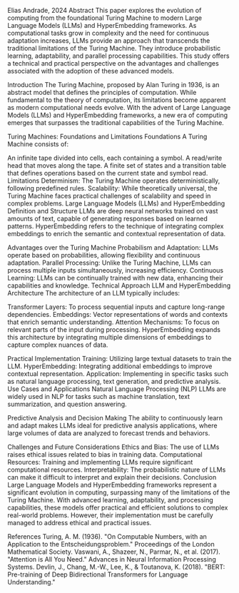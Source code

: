 Elias Andrade, 2024
Abstract
This paper explores the evolution of computing from the foundational Turing Machine to modern Large Language Models (LLMs) and HyperEmbedding frameworks. As computational tasks grow in complexity and the need for continuous adaptation increases, LLMs provide an approach that transcends the traditional limitations of the Turing Machine. They introduce probabilistic learning, adaptability, and parallel processing capabilities. This study offers a technical and practical perspective on the advantages and challenges associated with the adoption of these advanced models.

Introduction
The Turing Machine, proposed by Alan Turing in 1936, is an abstract model that defines the principles of computation. While fundamental to the theory of computation, its limitations become apparent as modern computational needs evolve. With the advent of Large Language Models (LLMs) and HyperEmbedding frameworks, a new era of computing emerges that surpasses the traditional capabilities of the Turing Machine.

Turing Machines: Foundations and Limitations
Foundations
A Turing Machine consists of:

An infinite tape divided into cells, each containing a symbol.
A read/write head that moves along the tape.
A finite set of states and a transition table that defines operations based on the current state and symbol read.
Limitations
Determinism: The Turing Machine operates deterministically, following predefined rules.
Scalability: While theoretically universal, the Turing Machine faces practical challenges of scalability and speed in complex problems.
Large Language Models (LLMs) and HyperEmbedding
Definition and Structure
LLMs are deep neural networks trained on vast amounts of text, capable of generating responses based on learned patterns. HyperEmbedding refers to the technique of integrating complex embeddings to enrich the semantic and contextual representation of data.

Advantages over the Turing Machine
Probabilism and Adaptation: LLMs operate based on probabilities, allowing flexibility and continuous adaptation.
Parallel Processing: Unlike the Turing Machine, LLMs can process multiple inputs simultaneously, increasing efficiency.
Continuous Learning: LLMs can be continually trained with new data, enhancing their capabilities and knowledge.
Technical Approach
LLM and HyperEmbedding Architecture
The architecture of an LLM typically includes:

Transformer Layers: To process sequential inputs and capture long-range dependencies.
Embeddings: Vector representations of words and contexts that enrich semantic understanding.
Attention Mechanisms: To focus on relevant parts of the input during processing.
HyperEmbedding expands this architecture by integrating multiple dimensions of embeddings to capture complex nuances of data.

Practical Implementation
Training: Utilizing large textual datasets to train the LLM.
HyperEmbedding: Integrating additional embeddings to improve contextual representation.
Application: Implementing in specific tasks such as natural language processing, text generation, and predictive analysis.
Use Cases and Applications
Natural Language Processing (NLP)
LLMs are widely used in NLP for tasks such as machine translation, text summarization, and question answering.

Predictive Analysis and Decision Making
The ability to continuously learn and adapt makes LLMs ideal for predictive analysis applications, where large volumes of data are analyzed to forecast trends and behaviors.

Challenges and Future Considerations
Ethics and Bias: The use of LLMs raises ethical issues related to bias in training data.
Computational Resources: Training and implementing LLMs require significant computational resources.
Interpretability: The probabilistic nature of LLMs can make it difficult to interpret and explain their decisions.
Conclusion
Large Language Models and HyperEmbedding frameworks represent a significant evolution in computing, surpassing many of the limitations of the Turing Machine. With advanced learning, adaptability, and processing capabilities, these models offer practical and efficient solutions to complex real-world problems. However, their implementation must be carefully managed to address ethical and practical issues.

References
Turing, A. M. (1936). "On Computable Numbers, with an Application to the Entscheidungsproblem." Proceedings of the London Mathematical Society.
Vaswani, A., Shazeer, N., Parmar, N., et al. (2017). "Attention is All You Need." Advances in Neural Information Processing Systems.
Devlin, J., Chang, M.-W., Lee, K., & Toutanova, K. (2018). "BERT: Pre-training of Deep Bidirectional Transformers for Language Understanding."

